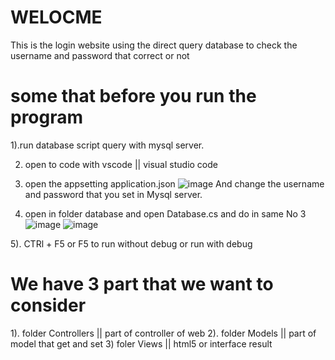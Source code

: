 # WELOCME
This is the login website using the direct query database to check the username and password that correct or not
# some that before you run the program
1).run database script query with mysql server.

2) open to code with vscode || visual studio code 

3) open the appsetting application.json 
    ![image](https://user-images.githubusercontent.com/43183035/113473709-6fb36d80-9495-11eb-88e9-87b1a850532c.png)
      And change the username and password that you set in Mysql server.

4) open in folder database and open Database.cs and do in same No 3
    ![image](https://user-images.githubusercontent.com/43183035/113473755-c28d2500-9495-11eb-83ee-82b21fdf15e6.png)
    ![image](https://user-images.githubusercontent.com/43183035/113473766-cf117d80-9495-11eb-8d37-264c8969a645.png)

5). CTRl + F5 or F5 to run without debug or run with debug


# We have 3 part that we want to consider
1). folder Controllers || part of controller of web 
2). folder Models || part of model that get and set
3) foler Views || html5 or interface result

